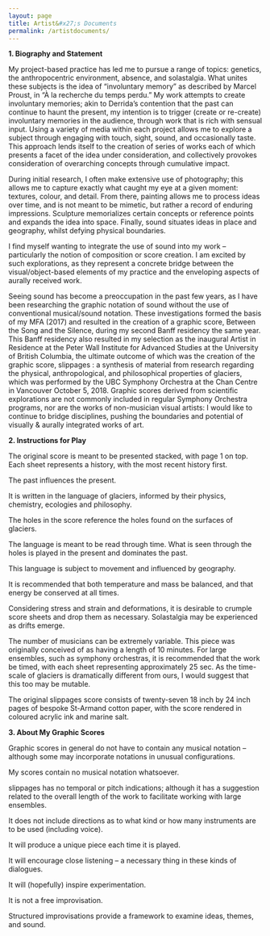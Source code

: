 ```yaml
---
layout: page
title: Artist&#x27;s Documents
permalink: /artistdocuments/
---
```


**1.	Biography and Statement**

My project-based practice has led me to pursue a range of topics: genetics, the anthropocentric environment, absence, and solastalgia.  What unites these subjects is the idea of “involuntary memory” as described by Marcel Proust, in “À la recherche du temps perdu.” My work attempts to create involuntary memories; akin to Derrida’s contention that the past can continue to haunt the present, my intention is to trigger (create or re-create) involuntary memories in the audience, through work that is rich with sensual input. Using a variety of media within each project allows me to explore a subject through engaging with touch, sight, sound, and occasionally taste. This approach lends itself to the creation of series of works each of which presents a facet of the idea under consideration, and collectively provokes consideration of overarching concepts through cumulative impact.

During initial research, I often make extensive use of photography; this allows me to capture exactly what caught my eye at a given moment: textures, colour, and detail. From there, painting allows me to process ideas over time, and is not meant to be mimetic, but rather a record of enduring impressions. Sculpture memorializes certain concepts or reference points and expands the idea into space. Finally, sound situates ideas in place and geography, whilst defying physical boundaries.

I find myself wanting to integrate the use of sound into my work – particularly the notion of composition or score creation. I am excited by such explorations, as they represent a concrete bridge between the visual/object-based elements of my practice and the enveloping aspects of aurally received work. 

Seeing sound has become a preoccupation in the past few years, as I have been researching the graphic notation of sound without the use of conventional musical/sound notation. These investigations formed the basis of my MFA (2017) and resulted in the creation of a graphic score, Between the Song and the Silence, during my second Banff residency the same year. This Banff residency also resulted in my selection as the inaugural Artist in Residence at the Peter Wall Institute for Advanced Studies at the University of British Columbia, the ultimate outcome of which was the creation of the graphic score, slippages : a synthesis of material from research regarding the physical, anthropological, and philosophical properties of glaciers, which was performed by the UBC Symphony Orchestra at the Chan Centre in Vancouver October 5, 2018.
Graphic scores derived from scientific explorations are not commonly included in regular Symphony Orchestra programs, nor are the works of non-musician visual artists: I would like to continue to bridge disciplines, pushing the boundaries and potential of visually & aurally integrated works of art. 


**2.	Instructions for Play**

The original score is meant to be presented stacked, with page 1 on top. Each sheet represents a history, with the most recent history first.
 
The past influences the present.
 
It is written in the language of glaciers, informed by their physics, chemistry, ecologies and philosophy.
 
The holes in the score reference the holes found on the surfaces of glaciers.
 
The language is meant to be read through time. What is seen through the holes is played in the present and dominates the past.
 
This language is subject to movement and influenced by geography.
 
It is recommended that both temperature and mass be balanced, and that energy be conserved at all times.
 
Considering stress and strain and deformations, it is desirable to crumple score sheets and drop them as necessary. Solastalgia may be experienced as drifts emerge.
 
The number of musicians can be extremely variable. This piece was originally conceived of as having a length of 10 minutes. For large ensembles, such as symphony orchestras, it is recommended that the work be timed, with each sheet representing approximately 25 sec. As the time-scale of glaciers is dramatically different from ours, I would suggest that this too may be mutable.
 
The original slippages score consists of twenty-seven 18 inch by 24 inch pages of bespoke St-Armand cotton paper, with the score rendered in coloured acrylic ink and marine salt.
 

**3.	About My Graphic Scores**

Graphic scores in general do not have to contain any musical notation – although some may incorporate notations in unusual configurations.

My scores contain no musical notation whatsoever. 

slippages has no temporal or pitch indications; although it has a suggestion related to the overall length of the work to facilitate working with large ensembles.

It does not include directions as to what kind or how many instruments are to be used (including voice).

It will produce a unique piece each time it is played.

It will encourage close listening – a necessary thing in these kinds of dialogues.

It will (hopefully) inspire experimentation.
 
It is not a free improvisation.

Structured improvisations provide a framework to examine ideas, themes, and sound.
